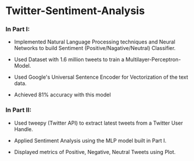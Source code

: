 # Twitter-Sentiment-Analysis

### In Part I:

  - Implemented Natural Language Processing techniques and Neural Networks to build Sentiment (Positive/Nagative/Neutral) Classifier.

  - Used Dataset with 1.6 million tweets to train a Multilayer-Perceptron-Model.

  - Used Google's Universal Sentence Encoder for Vectorization of the text data.
  
  - Achieved 81% accuracy with this model
  
### In Part II:

  - Used tweepy (Twitter API) to extract latest tweets from a Twitter User Handle.
  
  - Applied Sentiment Analysis using the MLP model built in Part I.
  
  - Displayed metrics of Positive, Negative, Neutral Tweets using Plot.
